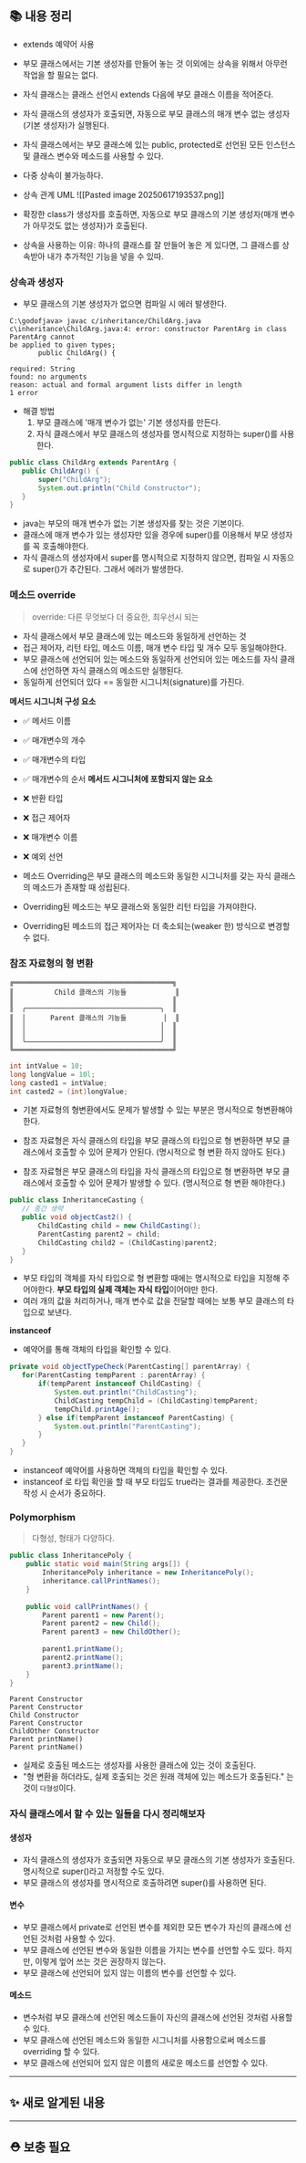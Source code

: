 ## 📚 내용 정리
- extends 예약어 사용
 
- 부모 클래스에서는 기본 생성자를 만들어 놓는 것 이외에는 상속을 위해서 아무런 작업을 할 필요는 없다.
- 자식 클래스는 클래스 선언시 extends 다음에 부모 클래스 이름을 적어준다.
- 자식 클래스의 생성자가 호출되면, 자동으로 부모 클래스의 매개 변수 없는 생성자(기본 생성자)가 실행된다.
- 자식 클래스에서는 부모 클래스에 있는 public, protected로 선언된 모든 인스턴스 및 클래스 변수와 메소드를 사용할 수 있다.
- 다중 상속이 불가능하다.

- 상속 관계 UML
	![[Pasted image 20250617193537.png]]
- 확장한 class가 생성자를 호출하면, 자동으로 부모 클래스의 기본 생성자(매개 변수가 아무것도 없는 생성자)가 호출된다.

- 상속을 사용하는 이유: 하나의 클래스를 잘 만들어 놓은 게 있다면, 그 클래스를 상속받아 내가 추가적인 기능을 넣을 수 있따.


### 상속과 생성자
- 부모 클래스의 기본 생성자가 없으면 컴파일 시 에러 발생한다.
```
C:\godofjava> javac c/inheritance/ChildArg.java
c\inheritance\ChildArg.java:4: error: constructor ParentArg in class ParentArg cannot
be applied to given types;
       public ChildArg() {
              ^
required: String
found: no arguments
reason: actual and formal argument lists differ in length
1 error
```
- 해결 방법
	1. 부모 클래스에 '매개 변수가 없는' 기본 생성자를 만든다.
	2. 자식 클래스에서 부모 클래스의 생성자를 명시적으로 지정하는 super()를 사용한다.

```java
public class ChildArg extends ParentArg {
   public ChildArg() {
       super("ChildArg");
       System.out.println("Child Constructor");
   }
}
```

- java는 부모의 매개 변수가 없는 기본 생성자를 찾는 것은 기본이다.
- 클래스에 매개 변수가 있는 생성자만 있을 경우에 super()를 이용해서 부모 생성자를 꼭 호출해야한다.
- 자식 클래스의 생성자에서 super를 명시적으로 지정하지 않으면, 컴파일 시 자동으로 super()가 추간된다. 그래서 에러가 발생한다.


### 메소드 override

> override: 다른 무엇보다 더 중요한, 최우선시 되는

- 자식 클래스에서 부모 클래스에 있는 메소드와 동일하게 선언하는 것
- 접근 제어자, 리턴 타입, 메소드 이름, 매개 변수 타입 및 개수 모두 동일해야한다.
- 부모 클래스에 선언되어 있는 메소드와 동일하게 선언되어 있는 메소드를 자식 클래스에 선언하면 자식 클래스의 메소드만 실행된다.
- 동일하게 선언되더 있다 == 동일한 시그니처(signature)를 가진다.

**메서드 시그니처 구성 요소**
- ✅ 메서드 이름
- ✅ 매개변수의 개수
- ✅ 매개변수의 타입
- ✅ 매개변수의 순서
**메서드 시그니처에 포함되지 않는 요소**
- ❌ 반환 타입
- ❌ 접근 제어자
- ❌ 매개변수 이름
- ❌ 예외 선언

- 메소드 Overriding은 부모 클래스의 메소드와 동일한 시그니처를 갖는 자식 클래스의 메소드가 존재할 때 성립된다.
- Overriding된 메소드는 부모 클래스와 동일한 리턴 타입을 가져야한다.
- Overriding된 메소드의 접근 제어자는 더 축소되는(weaker 한) 방식으로 변경할 수 없다.


### 참조 자료형의 형 변환
```
╔═══════════════════════════════════════╗
║          Child 클래스의 기능들            ║
║                                       ║
║  ╭─────────────────────────────────╮  ║
║  │      Parent 클래스의 기능들         │  ║
║  │                                 │  ║
║  │                                 │  ║
║  ╰─────────────────────────────────╯  ║
╚═══════════════════════════════════════╝
```

```java
int intValue = 10;
long longValue = 10l;
long casted1 = intValue;
int casted2 = (int)longValue;
```
- 기본 자료형의 형변환에서도 문제가 발생할 수 있는 부분은 명시적으로 형변환해야한다.

- 참조 자료형은 자식 클래스의 타입을 부모 클래스의 타입으로 형 변환하면 부모 클래스에서 호출할 수 있어 문제가 안된다. (명시적으로 형 변환 하지 않아도 된다.)
- 참조 자료형은 부모 클래스의 타입을 자식 클래스의 타입으로 형 변환하면 부모 클래스에서 호출할 수 있어 문제가 발생할 수 있다. (명시적으로 형 변환 해야한다.)

```java
public class InheritanceCasting {
   // 중간 생략
   public void objectCast2() {
       ChildCasting child = new ChildCasting();
       ParentCasting parent2 = child;
       ChildCasting child2 = (ChildCasting)parent2;
   }
}
```
- 부모 타입의 객체를 자식 타입으로 형 변환할 때에는 명시적으로 타입을 지정해 주어야한다. **부모 타입의 실제 객체는 자식 타입**이어야만 한다.
- 여러 개의 값을 처리하거나, 매개 변수로 값을 전달할 때에는 보통 부모 클래스의 타입으로 보낸다.

**instanceof**
- 예약어를 통해 객체의 타입을 확인할 수 있다.
```java
private void objectTypeCheck(ParentCasting[] parentArray) {
   for(ParentCasting tempParent : parentArray) {
       if(tempParent instanceof ChildCasting) {
           System.out.println("ChildCasting");
           ChildCasting tempChild = (ChildCasting)tempParent;
           tempChild.printAge();
       } else if(tempParent instanceof ParentCasting) {
           System.out.println("ParentCasting");
       }
   }
}
```

- instanceof 예약어를 사용하면 객체의 타입을 확인할 수 있다.
- instanceof 로 타입 확인을 할 때 부모 타입도 true라는 결과를 제공한다. 조건문 작성 시 순서가 중요하다.


### Polymorphism

> 다형성, 형태가 다양하다.

```java
public class InheritancePoly {
    public static void main(String args[]) {
        InheritancePoly inheritance = new InheritancePoly();
        inheritance.callPrintNames();
    }
    
    public void callPrintNames() {
        Parent parent1 = new Parent();
        Parent parent2 = new Child();
        Parent parent3 = new ChildOther();
        
        parent1.printName();
        parent2.printName();
        parent3.printName();
    }
}
```

```
Parent Constructor
Parent Constructor
Child Constructor
Parent Constructor
ChildOther Constructor
Parent printName()
Parent printName()
```
- 실제로 호출된 메소드는 생성자를 사용한 클래스에 있는 것이 호출된다.
- "형 변환을 하더라도, 실제 호출되는 것은 원래 객체에 있는 메소드가 호출된다." 는 것이 `다형성`이다.


### 자식 클래스에서 할 수 있는 일들을 다시 정리해보자

#### 생성자
- 자식 클래스의 생성자가 호출되면 자동으로 부모 클래스의 기본 생성자가 호출된다. 명시적으로 super()라고 저정할 수도 있다.
- 부모 클래스의 생성자를 명시적으로 호출하려면 super()를 사용하면 된다.

#### 변수
- 부모 클래스에서 private로 선언된 변수를 제외한 모든 변수가 자신의 클래스에 선언된 것처럼 사용할 수 있다.
- 부모 클래스에 선언된 변수와 동일한 이름을 가지는 변수를 선언할 수도 있다. 하지만, 이렇게 엎어 쓰는 것은 권장하지 않는다.
- 부모 클래스에 선언되어 있지 않는 이름의 변수를 선언할 수 있다.

#### 메소드
- 변수처럼 부모 클래스에 선언된 메소드들이 자신의 클래스에 선언된 것처럼 사용할 수 있다.
- 부모 클래스에 선언된 메소드와 동일한 시그니처를 사용함으로써 메소드를 overriding 할 수 있다.
- 부모 클래스에 선언되어 있지 않은 이름의 새로운 메소드를 선언할 수 있다.


---
## ✨ 새로 알게된 내용


---
## ⛑️ 보충 필요